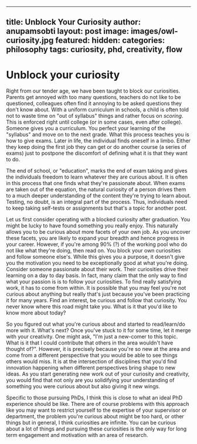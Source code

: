 
---
title: Unblock Your Curiosity
author: anupamsobti
layout: post
image: images/owl-curiosity.jpg
featured:
hidden:
categories:
	philosophy
tags:
	curiosity, phd, creativity, flow
---

# Unblock your curiosity

Right from our tender age, we have been taught to block our curiosities. Parents get annoyed with too many questions, teachers do not like to be questioned, colleagues often find it annoying to be asked questions they don't know about. With a uniform curriculum in schools, a child is often told not to waste time on "out of syllabus" things and rather focus on *scoring*. This is enforced right until college (or in some cases, even after college). Someone gives you a curriculum. You perfect your learning of the "syllabus" and move on to the next grade. What this process teaches you is how to give exams. Later in life, the individual finds oneself in a limbo. Either they keep doing the first job they can get or do another course (a series of exams) just to postpone the discomfort of defining what it is that they want to do.

The end of school, or "education", marks the end of exam taking and gives the individuals freedom to learn whatever they are curious about. It is often in this process that one finds what they're passionate about. When exams are taken out of the equation, the natural curiosity of a person drives them to a much deeper understanding of the content they're trying to learn about. Testing, no doubt, is an integral part of the process. Thus, individuals need to keep taking self-tests or assignments but that's a topic for another post.  

Let us first consider operating with a blocked curiosity after graduation. You might be lucky to have found something you really enjoy. This naturally allows you to be curious about more facets of your own job. As you uncover these facets, you are likely to expand your breadth and hence progress in your career. However, if you're among 90% (?) of the working pool who do not like what they're doing, then read on. You block your own curiosities and follow someone else's. While this gives you a purpose, it doesn't give you the motivation you need to be exceptionally good at what you're doing. Consider someone passionate about their work. Their curiosities drive their learning on a day to day basis. In fact, many claim that the only way to find what your passion is is to follow your curiosities. To find really satisfying work, it has to come from within. It is possible that you may feel you're not curious about anything but really that's just because you've been practicing it for many years. Find an interest, be curious and follow that curiosity. You never know where this road might take you. What is it that you'd like to know more about today?

So you figured out what you're curious about and started to read/learn/do more with it. What's next? Once you've stuck to it for some time, let it merge with your creativity. One might ask, "I'm just a new-comer to this topic. What is it that I could contribute that others in the area wouldn't have thought of?". However, it is precisely because you're so new at the area and come from a different perspective that you would be able to see things others would miss. It is at the intersection of disciplines that you'd find innovation happening when different perspectives bring shape to new ideas. As you start generating new work out of your curiosity and creativity, you would find that not only are you solidifying your understanding of something you were curious about but also giving it new wings.

Specific to those pursuing PhDs, I think this is close to what an ideal PhD experience should be like. There are of course problems with this approach like you may want to restrict yourself to the expertise of your supervisor or department, the problem you're curious about might be too hard, or other things but in general, I think curiosities are infinite. You can be curious about a lot of things and pursuing these curiosities is the only way for long term engagement and motivation with an area of research.
